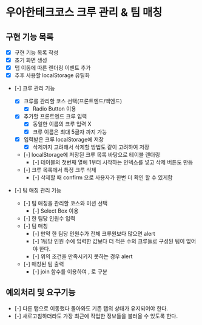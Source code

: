 # 우아한테크코스 크루 관리 & 팀 매칭

## 구현 기능 목록

- [x] 구현 기능 목록 작성
- [x] 초기 화면 생성
- [x] 탭 이동에 따른 렌더링 이벤트 추가
- [x] 추후 사용할 localStorage 유틸화

- [-] 크루 관리 기능
  - [x] 크루를 관리할 코스 선택(프론트엔드/백엔드)
    - [x] Radio Button 이용
  - [x] 추가할 프론트엔드 크루 입력
    - [x] 동일한 이름의 크루 입력 X
    - [x] 크루 이름은 최대 5글자 까지 가능
  - [x] 입력받은 크루 localStorage에 저장
    - [x] 삭제까지 고려해서 삭제할 방법도 같이 고려하여 저장
  - [-] localStorage에 저장된 크루 목록 바탕으로 테이블 렌더링
    - [-] 테이블의 첫번째 열에 1부터 시작하는 인덱스를 넣고 삭제 버튼도 만듬
  - [-] 크루 목록에서 특정 크루 삭제
    - [-] 삭제할 때 confirm 으로 사용자가 한번 더 확인 할 수 있게함

- [-] 팀 매칭 관리 기능
  - [-] 팀 매칭을 관리할 코스와 미션 선택
    - [-] Select Box 이용
  - [-] 한 팀당 인원수 입력
  - [-] 팀 매칭
    - [-] 만약 한 팀당 인원수가 전체 크루원보다 많으면 alert
    - [-] 1팀당 인원 수에 입력한 값보다 더 적은 수의 크루들로 구성된 팀이 없어야 한다.
    - [-] 위의 조건을 만족시키지 못하는 경우 alert
  - [-] 매칭된 팀 출력
    - [-] join 함수를 이용하여 , 로 구분

## 예외처리 및 요구기능
- [-] 다른 탭으로 이동했다 돌아와도 기존 탭의 상태가 유지되어야 한다.
- [-] 새로고침하더라도 가장 최근에 작업한 정보들을 불러올 수 있도록 한다.



